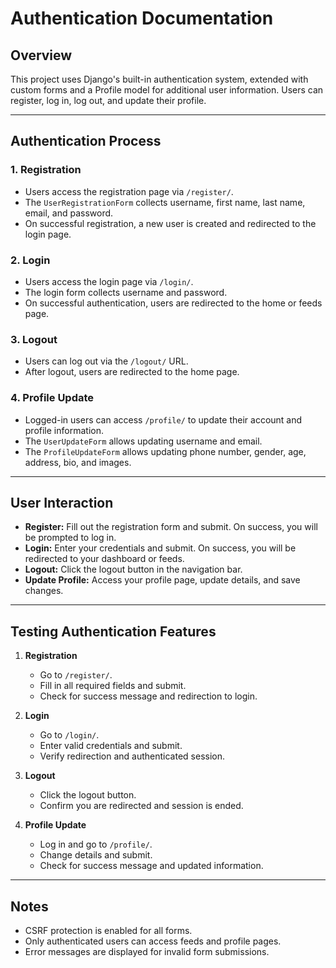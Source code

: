 # Authentication Documentation

## Overview
This project uses Django's built-in authentication system, extended with custom forms and a Profile model for additional user information. Users can register, log in, log out, and update their profile.

---

## Authentication Process

### 1. **Registration**
- Users access the registration page via `/register/`.
- The `UserRegistrationForm` collects username, first name, last name, email, and password.
- On successful registration, a new user is created and redirected to the login page.

### 2. **Login**
- Users access the login page via `/login/`.
- The login form collects username and password.
- On successful authentication, users are redirected to the home or feeds page.

### 3. **Logout**
- Users can log out via the `/logout/` URL.
- After logout, users are redirected to the home page.

### 4. **Profile Update**
- Logged-in users can access `/profile/` to update their account and profile information.
- The `UserUpdateForm` allows updating username and email.
- The `ProfileUpdateForm` allows updating phone number, gender, age, address, bio, and images.

---

## User Interaction

- **Register:** Fill out the registration form and submit. On success, you will be prompted to log in.
- **Login:** Enter your credentials and submit. On success, you will be redirected to your dashboard or feeds.
- **Logout:** Click the logout button in the navigation bar.
- **Update Profile:** Access your profile page, update details, and save changes.

---

## Testing Authentication Features

1. **Registration**
   - Go to `/register/`.
   - Fill in all required fields and submit.
   - Check for success message and redirection to login.

2. **Login**
   - Go to `/login/`.
   - Enter valid credentials and submit.
   - Verify redirection and authenticated session.

3. **Logout**
   - Click the logout button.
   - Confirm you are redirected and session is ended.

4. **Profile Update**
   - Log in and go to `/profile/`.
   - Change details and submit.
   - Check for success message and updated information.

---

## Notes
- CSRF protection is enabled for all forms.
- Only authenticated users can access feeds and profile pages.
- Error messages are displayed for invalid form submissions.

